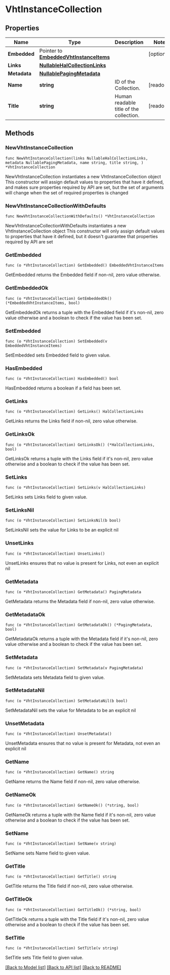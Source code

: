 <!--
Copyright (C) 2020-2022 Arm Limited or its affiliates and Contributors. All rights reserved.
SPDX-License-Identifier: Apache-2.0
-->
# VhtInstanceCollection

## Properties

Name | Type | Description | Notes
------------ | ------------- | ------------- | -------------
**Embedded** | Pointer to [**EmbeddedVhtInstanceItems**](EmbeddedVhtInstanceItems.md) |  | [optional] 
**Links** | [**NullableHalCollectionLinks**](HalCollectionLinks.md) |  | 
**Metadata** | [**NullablePagingMetadata**](PagingMetadata.md) |  | 
**Name** | **string** | ID of the Collection. | [readonly] 
**Title** | **string** | Human readable title of the collection. | [readonly] 

## Methods

### NewVhtInstanceCollection

`func NewVhtInstanceCollection(links NullableHalCollectionLinks, metadata NullablePagingMetadata, name string, title string, ) *VhtInstanceCollection`

NewVhtInstanceCollection instantiates a new VhtInstanceCollection object
This constructor will assign default values to properties that have it defined,
and makes sure properties required by API are set, but the set of arguments
will change when the set of required properties is changed

### NewVhtInstanceCollectionWithDefaults

`func NewVhtInstanceCollectionWithDefaults() *VhtInstanceCollection`

NewVhtInstanceCollectionWithDefaults instantiates a new VhtInstanceCollection object
This constructor will only assign default values to properties that have it defined,
but it doesn't guarantee that properties required by API are set

### GetEmbedded

`func (o *VhtInstanceCollection) GetEmbedded() EmbeddedVhtInstanceItems`

GetEmbedded returns the Embedded field if non-nil, zero value otherwise.

### GetEmbeddedOk

`func (o *VhtInstanceCollection) GetEmbeddedOk() (*EmbeddedVhtInstanceItems, bool)`

GetEmbeddedOk returns a tuple with the Embedded field if it's non-nil, zero value otherwise
and a boolean to check if the value has been set.

### SetEmbedded

`func (o *VhtInstanceCollection) SetEmbedded(v EmbeddedVhtInstanceItems)`

SetEmbedded sets Embedded field to given value.

### HasEmbedded

`func (o *VhtInstanceCollection) HasEmbedded() bool`

HasEmbedded returns a boolean if a field has been set.

### GetLinks

`func (o *VhtInstanceCollection) GetLinks() HalCollectionLinks`

GetLinks returns the Links field if non-nil, zero value otherwise.

### GetLinksOk

`func (o *VhtInstanceCollection) GetLinksOk() (*HalCollectionLinks, bool)`

GetLinksOk returns a tuple with the Links field if it's non-nil, zero value otherwise
and a boolean to check if the value has been set.

### SetLinks

`func (o *VhtInstanceCollection) SetLinks(v HalCollectionLinks)`

SetLinks sets Links field to given value.


### SetLinksNil

`func (o *VhtInstanceCollection) SetLinksNil(b bool)`

 SetLinksNil sets the value for Links to be an explicit nil

### UnsetLinks
`func (o *VhtInstanceCollection) UnsetLinks()`

UnsetLinks ensures that no value is present for Links, not even an explicit nil
### GetMetadata

`func (o *VhtInstanceCollection) GetMetadata() PagingMetadata`

GetMetadata returns the Metadata field if non-nil, zero value otherwise.

### GetMetadataOk

`func (o *VhtInstanceCollection) GetMetadataOk() (*PagingMetadata, bool)`

GetMetadataOk returns a tuple with the Metadata field if it's non-nil, zero value otherwise
and a boolean to check if the value has been set.

### SetMetadata

`func (o *VhtInstanceCollection) SetMetadata(v PagingMetadata)`

SetMetadata sets Metadata field to given value.


### SetMetadataNil

`func (o *VhtInstanceCollection) SetMetadataNil(b bool)`

 SetMetadataNil sets the value for Metadata to be an explicit nil

### UnsetMetadata
`func (o *VhtInstanceCollection) UnsetMetadata()`

UnsetMetadata ensures that no value is present for Metadata, not even an explicit nil
### GetName

`func (o *VhtInstanceCollection) GetName() string`

GetName returns the Name field if non-nil, zero value otherwise.

### GetNameOk

`func (o *VhtInstanceCollection) GetNameOk() (*string, bool)`

GetNameOk returns a tuple with the Name field if it's non-nil, zero value otherwise
and a boolean to check if the value has been set.

### SetName

`func (o *VhtInstanceCollection) SetName(v string)`

SetName sets Name field to given value.


### GetTitle

`func (o *VhtInstanceCollection) GetTitle() string`

GetTitle returns the Title field if non-nil, zero value otherwise.

### GetTitleOk

`func (o *VhtInstanceCollection) GetTitleOk() (*string, bool)`

GetTitleOk returns a tuple with the Title field if it's non-nil, zero value otherwise
and a boolean to check if the value has been set.

### SetTitle

`func (o *VhtInstanceCollection) SetTitle(v string)`

SetTitle sets Title field to given value.



[[Back to Model list]](../README.md#documentation-for-models) [[Back to API list]](../README.md#documentation-for-api-endpoints) [[Back to README]](../README.md)


